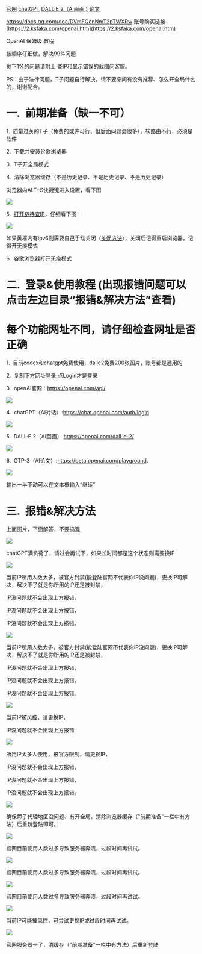 [官网](https://openai.com/api/)
[chatGPT]( https://chat.openai.com/auth/login)
[DALL·E 2（AI画画  )](https://openai.com/dall-e-2/)
[论文 ](https://beta.openai.com/playground)

https://docs.qq.com/doc/DVmFQcnNmT2pTWXRw
账号购买链接[https://2.ksfaka.com/openai.htm](https://2.ksfaka.com/openai.htm)

OpenAI 保姆级 教程

按顺序仔细做，解决99%问题

剩下1%的问题请附上 查IP和显示错误的截图问客服。

PS：由于法律问题，T子问题自行解决，请不要来问有没有推荐、怎么开全局什么的，谢谢配合。

# 一.  前期准备（缺一不可）

1.  质量过关的T子（免费的或许可行，但后面问题会很多），软路由不行，必须是软件

2.  下载并安装谷歌浏览器

3.  T子开全局模式

4.  清除浏览器缓存（不是历史记录、不是历史记录、不是历史记录）

浏览器内ALT+S快捷键进入设置，看下图



![](https://docimg3.docs.qq.com/image/AgAABsD8ipV7Eh-4XAxLpK2zIQ2zuGDR.png?w=1600&h=594)

5.  [打开链接查IP](https://www.ip138.com/)，仔细看下图！

![](https://docimg3.docs.qq.com/image/AgAABsD8ipVMQPAc1FdAOrtPqJQTg-od.png?w=1344&h=452)

如果黄框内有ipv6则需要自己手动关闭（[关闭方法](https://guanjia.qq.com/web_clinic/s7/1630.html)），关闭后记得重启浏览器，记得开无痕模式

6.  谷歌浏览器打开无痕模式

# 二.  登录&使用教程 (出现报错问题可以点击左边目录“报错&解决方法”查看)

# 每个功能网址不同，请仔细检查网址是否正确

1.  目前codex和chatgpt免费使用，dalle2免费200张图片，账号都是通用的

2.  复制下方网址登录,点Login才是登录

3.  openAI官网：https://openai.com/api/

![](https://docimg3.docs.qq.com/image/AgAABsD8ipXSMQFiPV9PPJ6-cpsNra5Q.png?w=944&h=554)

4.  chatGPT（AI对话）:https://chat.openai.com/auth/login

![](https://docimg3.docs.qq.com/image/AgAABsD8ipWbWCKyt7JKtIfFqRszR6Wi.png?w=1600&h=846)

5.  DALL·E 2（AI画画）:https://openai.com/dall-e-2/

![](https://docimg3.docs.qq.com/image/AgAABsD8ipX67QcezCBDH7UikQHn5Wcr.png?w=1600&h=846)

6.  GTP-3（AI论文）:https://beta.openai.com/playground.

![](https://docimg3.docs.qq.com/image/AgAABsD8ipWt7TZd4zJPUqh9ScISkQHf.png?w=1600&h=811)

输出一半不动可以在文本框输入“继续”

# 三.  报错&解决方法

上面图片，下面解答，不要搞混

![](https://docimg1.docs.qq.com/image/AgAABsD8ipWh_-8cuAZJS6Rs5Z3S4OGB.jpeg?w=1915&h=930)

chatGPT满负荷了，请过会再试下，如果长时间都是这个状态则需要换IP

![](https://docimg1.docs.qq.com/image/AgAABsD8ipUKv4hJYnBAzKuWLhVbVqsq.jpeg?w=782&h=633)

当前IP所用人数太多，被官方封禁(能登陆官网不代表你IP没问题)，更换IP可解决，解决不了就是你所用的IP还是被封禁，

IP没问题就不会出现上方报错，

IP没问题就不会出现上方报错，

IP没问题就不会出现上方报错。

![](https://docimg3.docs.qq.com/image/AgAABsD8ipVIFBqNDSBNR6EmCCuwafvv.jpeg?w=1600&h=1200)

当前IP所用人数太多，被官方封禁(能登陆官网不代表你IP没问题)，更换IP可解决，解决不了就是你所用的IP还是被封禁，

IP没问题就不会出现上方报错，

IP没问题就不会出现上方报错，

IP没问题就不会出现上方报错。

![](https://docimg3.docs.qq.com/image/AgAABsD8ipUjHUhH-19Pg7qZpHr5LQft.jpeg?imageMogr2/thumbnail/1600x%3E/ignore-error/1)

当前IP被风控，请更换IP，

IP没问题就不会出现上方报错

![](https://docimg3.docs.qq.com/image/AgAABsD8ipX5CzOeHLtETqlfTzhMF0Qw.png?w=955&h=114)

所用IP太多人使用，被官方限制，请更换IP，

IP没问题就不会出现上方报错，

IP没问题就不会出现上方报错，

IP没问题就不会出现上方报错。

![](https://docimg3.docs.qq.com/image/AgAABsD8ipWyIZw7O_FAAICLbH1j1IX8.png?w=713&h=313)

确保蹄子代理地区没问题、有开全局，清除浏览器缓存（"前期准备"一栏中有方法）后重新登陆即可。

![](https://docimg3.docs.qq.com/image/AgAABsD8ipWhpCvpRk9Eh7eGssBunTep.png?w=1089&h=233)

官网目前使用人数过多导致服务器奔溃，过段时间再试试。

![](https://docimg3.docs.qq.com/image/AgAABsD8ipXMuul2rB9Jfo1Nx5Bd7fF_.png?w=1345&h=803)

官网目前使用人数过多导致服务器奔溃，过段时间再试试。

![](https://docimg3.docs.qq.com/image/AgAABsD8ipWFJqGGbzZLmJS2szLkja1g.png?w=699&h=464)

官网目前使用人数过多导致服务器奔溃，过段时间再试试。

![](https://docimg3.docs.qq.com/image/AgAABsD8ipVHP8v0kPFDAYToIzji7Dad.png?w=1308&h=621)

当前IP可能被风控，可尝试更换IP或过段时间再试试。

![](https://docimg3.docs.qq.com/image/AgAABsD8ipVLOQfneKBBtL94RsgwGyDb.jpeg?w=568&h=299)

官网服务器卡了，清缓存（"前期准备"一栏中有方法）后重新登陆


